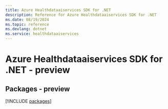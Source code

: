 ```yaml
---
title: Azure Healthdataaiservices SDK for .NET
description: Reference for Azure Healthdataaiservices SDK for .NET
ms.date: 08/19/2024
ms.topic: reference
ms.devlang: dotnet
ms.service: healthdataaiservices
---
```

# Azure Healthdataaiservices SDK for .NET - preview
## Packages - preview
[!INCLUDE [packages](healthdataaiservices-index.md)]